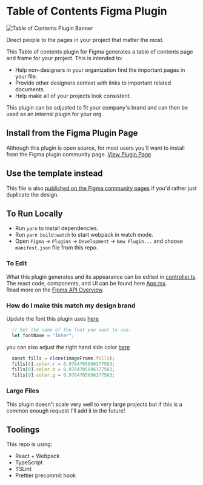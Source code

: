 # Table of Contents Figma Plugin

![Table of Contents Plugin Banner](https://github.com/destefanis/figma-table-of-contents/blob/master/src/app/assets/plugin-banner.png)

Direct people to the pages in your project that matter the most.

This Table of contents plugin for Figma generates a table of contents page and frame for your project. This is intended to:
* Help non-designers in your organization find the important pages in your file.
* Provide other designers context with links to important related documents.
* Help make all of your projects look consistent.

This plugin can be adjusted to fit your company's brand and can then be used as an internal plugin for your org.

## Install from the Figma Plugin Page
Although this plugin is open source, for most users you'll want to install from the Figma plugin community page.
[View Plugin Page](https://www.figma.com/community/plugin/865650075456407958/Table-of-Contents)

## Use the template instead
This file is also [published on the Figma community pages](https://www.figma.com/community/file/865646511096801223/Table-of-Contents) if you'd rather just duplicate the design.

## To Run Locally
* Run `yarn` to install dependencies.
* Run `yarn build:watch` to start webpack in watch mode.
* Open `Figma` -> `Plugins` -> `Development` -> `New Plugin...` and choose `manifest.json` file from this repo.

### To Edit
What this plugin generates and its appearance can be edited in [controller.ts](./src/plugin/controller.ts).
The react code, components, and UI can be found here [App.tsx](./src/app/components/App.tsx).  
Read more on the [Figma API Overview](https://www.figma.com/plugin-docs/api/api-overview/).

### How do I make this match my design brand
Update the font this plugin uses [here](./src/plugin/controller.ts#L10)
```javascript
  // Set the name of the font you want to use.
  let fontName = "Inter";
```
you can also adjust the right hand side color [here](./src/plugin/controller.ts#L137)
```javascript
  const fills = clone(imageFrame.fills);
  fills[0].color.r = 0.9764705896377563;
  fills[0].color.b = 0.9764705896377563;
  fills[0].color.g = 0.9764705896377563;
```

### Large Files
This plugin doesn't scale very well to very large projects but if this is a common enough request I'll add it in the future!

## Toolings
This repo is using:
* React + Webpack
* TypeScript
* TSLint
* Prettier precommit hook
